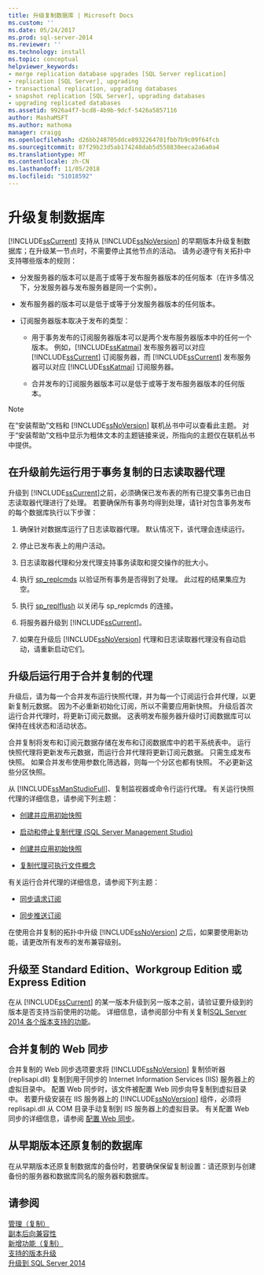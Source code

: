 ```yaml
---
title: 升级复制数据库 | Microsoft Docs
ms.custom: ''
ms.date: 05/24/2017
ms.prod: sql-server-2014
ms.reviewer: ''
ms.technology: install
ms.topic: conceptual
helpviewer_keywords:
- merge replication database upgrades [SQL Server replication]
- replication [SQL Server], upgrading
- transactional replication, upgrading databases
- snapshot replication [SQL Server], upgrading databases
- upgrading replicated databases
ms.assetid: 9926a4f7-bcd8-4b9b-9dcf-5426a5857116
author: MashaMSFT
ms.author: mathoma
manager: craigg
ms.openlocfilehash: d26bb248705ddce8932264701fbb7b9c09f64fcb
ms.sourcegitcommit: 87f29b23d5ab174248dab5d558830eeca2a6a0a4
ms.translationtype: MT
ms.contentlocale: zh-CN
ms.lasthandoff: 11/05/2018
ms.locfileid: "51018592"
---
```

# <a name="upgrade-replicated-databases"></a>升级复制数据库
  [!INCLUDE[ssCurrent](../../includes/sscurrent-md.md)] 支持从 [!INCLUDE[ssNoVersion](../../includes/ssnoversion-md.md)] 的早期版本升级复制数据库；在升级某一节点时，不需要停止其他节点的活动。 请务必遵守有关拓扑中支持哪些版本的规则：  
  
-   分发服务器的版本可以是高于或等于发布服务器版本的任何版本（在许多情况下，分发服务器与发布服务器是同一个实例）。  
  
-   发布服务器的版本可以是低于或等于分发服务器版本的任何版本。  
  
-   订阅服务器版本取决于发布的类型：  
  
    -   用于事务发布的订阅服务器版本可以是两个发布服务器版本中的任何一个版本。 例如，[!INCLUDE[ssKatmai](../../includes/sskatmai-md.md)] 发布服务器可以对应 [!INCLUDE[ssCurrent](../../includes/sscurrent-md.md)] 订阅服务器，而 [!INCLUDE[ssCurrent](../../includes/sscurrent-md.md)] 发布服务器可以对应 [!INCLUDE[ssKatmai](../../includes/sskatmai-md.md)] 订阅服务器。  
  
    -   合并发布的订阅服务器版本可以是低于或等于发布服务器版本的任何版本。  
  
> [!NOTE]  
>  在“安装帮助”文档和 [!INCLUDE[ssNoVersion](../../includes/ssnoversion-md.md)] 联机丛书中可以查看此主题。 对于“安装帮助”文档中显示为粗体文本的主题链接来说，所指向的主题仅在联机丛书中提供。  
  
## <a name="run-the-log-reader-agent-for-transactional-replication-before-upgrade"></a>在升级前先运行用于事务复制的日志读取器代理  
 升级到 [!INCLUDE[ssCurrent](../../includes/sscurrent-md.md)]之前，必须确保已发布表的所有已提交事务已由日志读取器代理进行了处理。 若要确保所有事务均得到处理，请针对包含事务发布的每个数据库执行以下步骤：  
  
1.  确保针对数据库运行了日志读取器代理。 默认情况下，该代理会连续运行。  
  
2.  停止已发布表上的用户活动。  
  
3.  日志读取器代理和分发代理支持事务读取和提交操作的批大小。  
  
4.  执行 [sp_replcmds](/sql/relational-databases/system-stored-procedures/sp-replcmds-transact-sql) 以验证所有事务是否得到了处理。 此过程的结果集应为空。  
  
5.  执行 [sp_replflush](/sql/relational-databases/system-stored-procedures/sp-replflush-transact-sql) 以关闭与 sp_replcmds 的连接。  
  
6.  将服务器升级到 [!INCLUDE[ssCurrent](../../includes/sscurrent-md.md)]。  
  
7.  如果在升级后 [!INCLUDE[ssNoVersion](../../includes/ssnoversion-md.md)] 代理和日志读取器代理没有自动启动，请重新启动它们。  
  
## <a name="run-agents-for-merge-replication-after-upgrade"></a>升级后运行用于合并复制的代理  
 升级后，请为每一个合并发布运行快照代理，并为每一个订阅运行合并代理，以更新复制元数据。 因为不必重新初始化订阅，所以不需要应用新快照。 升级后首次运行合并代理时，将更新订阅元数据。 这表明发布服务器升级时订阅数据库可以保持在线状态和活动状态。  
  
 合并复制将发布和订阅元数据存储在发布和订阅数据库中的若干系统表中。 运行快照代理将更新发布元数据，而运行合并代理将更新订阅元数据。 只需生成发布快照。 如果合并发布使用参数化筛选器，则每一个分区也都有快照。 不必更新这些分区快照。  
  
 从 [!INCLUDE[ssManStudioFull](../../includes/ssmanstudiofull-md.md)]、复制监视器或命令行运行代理。 有关运行快照代理的详细信息，请参阅下列主题：  
  
-   [创建并应用初始快照](../../../2014/relational-databases/replication/create-and-apply-the-initial-snapshot.md)  
  
-   [启动和停止复制代理 (SQL Server Management Studio)](../../relational-databases/replication/agents/start-and-stop-a-replication-agent-sql-server-management-studio.md)  
  
-   [创建并应用初始快照](../../../2014/relational-databases/replication/create-and-apply-the-initial-snapshot.md)  
  
-   [复制代理可执行文件概念](../../../2014/relational-databases/replication/concepts/replication-agent-executables-concepts.md)  
  
 有关运行合并代理的详细信息，请参阅下列主题：  
  
-   [同步请求订阅](../../../2014/relational-databases/replication/synchronize-a-pull-subscription.md)  
  
-   [同步推送订阅](../../../2014/relational-databases/replication/synchronize-a-push-subscription.md)  
  
 在使用合并复制的拓扑中升级 [!INCLUDE[ssNoVersion](../../includes/ssnoversion-md.md)] 之后，如果要使用新功能，请更改所有发布的发布兼容级别。  
  
## <a name="upgrading-to-standard-workgroup-or-express-editions"></a>升级至 Standard Edition、Workgroup Edition 或 Express Edition  
 在从 [!INCLUDE[ssCurrent](../../includes/sscurrent-md.md)] 的某一版本升级到另一版本之前，请验证要升级到的版本是否支持当前使用的功能。 详细信息，请参阅部分中有关复制[SQL Server 2014 各个版本支持的功能](../../../2014/getting-started/features-supported-by-the-editions-of-sql-server-2014.md)。  
  
## <a name="web-synchronization-for-merge-replication"></a>合并复制的 Web 同步  
 合并复制的 Web 同步选项要求将 [!INCLUDE[ssNoVersion](../../includes/ssnoversion-md.md)] 复制侦听器 (replisapi.dll) 复制到用于同步的 Internet Information Services (IIS) 服务器上的虚拟目录中。 配置 Web 同步时，该文件被配置 Web 同步向导复制到虚拟目录中。 若要升级安装在 IIS 服务器上的 [!INCLUDE[ssNoVersion](../../includes/ssnoversion-md.md)] 组件，必须将 replisapi.dll 从 COM 目录手动复制到 IIS 服务器上的虚拟目录。 有关配置 Web 同步的详细信息，请参阅 [配置 Web 同步](../../../2014/relational-databases/replication/configure-web-synchronization.md)。  
  
## <a name="restoring-a-replicated-database-from-an-earlier-version"></a>从早期版本还原复制的数据库  
 在从早期版本还原复制数据库的备份时，若要确保保留复制设置：请还原到与创建备份的服务器和数据库同名的服务器和数据库。  
  
## <a name="see-also"></a>请参阅  
 [管理（复制）](../../relational-databases/replication/administration/administration-replication.md)   
 [副本后向兼容性](../../../2014/relational-databases/replication/replication-backward-compatibility.md)   
 [新增功能（复制）](../../../2014/relational-databases/replication/what-s-new-replication.md)   
 [支持的版本升级](../../database-engine/install-windows/supported-version-and-edition-upgrades.md)   
 [升级到 SQL Server 2014](upgrade-sql-server.md)  
  
  

